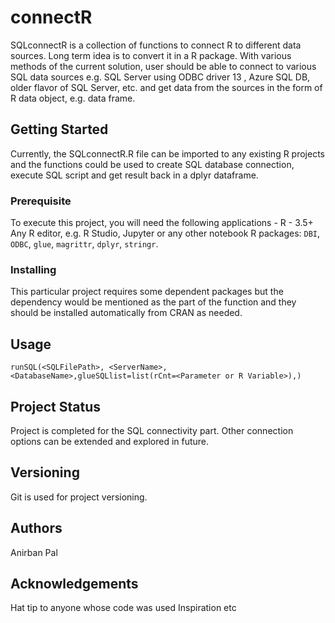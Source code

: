 # connectR
SQLconnectR is a collection of functions to connect R to different data sources. Long term idea is to convert it in a R package. With various methods of the current solution, user should be able to connect to various SQL data sources e.g. SQL Server using ODBC driver 13 , Azure SQL DB, older flavor of SQL Server, etc. and get data from the sources in the form of R data object, e.g. data frame.

## Getting Started
Currently, the SQLconnectR.R file can be imported to any existing R projects and the functions could be used to create SQL database connection, execute SQL script and get result back in a dplyr dataframe.

### Prerequisite
To execute this project, you will need the following applications -
R - 3.5+
Any R editor, e.g. R Studio, Jupyter or any other notebook
R packages:
`DBI`, `ODBC`, `glue`, `magrittr`, `dplyr`, `stringr`.

### Installing
This particular project requires some dependent packages but the dependency would be mentioned as the part of the function and they should be installed automatically from CRAN as needed.

## Usage
`runSQL(<SQLFilePath>, <ServerName>, <DatabaseName>,glueSQLlist=list(rCnt=<Parameter or R Variable>),)`

## Project Status
Project is completed for the SQL connectivity part. Other connection options can be extended and explored in future.

## Versioning
Git is used for project versioning.

## Authors
Anirban Pal

## Acknowledgements
Hat tip to anyone whose code was used
Inspiration
etc
